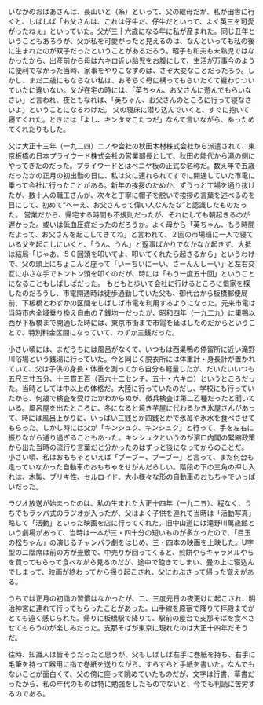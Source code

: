 いなかのおばあさんは、長山いと（糸）といって、父の継母だが、私が田舎に行くと、しばしば「お父さんは、これは仔牛だ、仔牛だといって、よく英三を可愛がったねぇ」といっていた。父が三十六歳になる年に私が産まれた。同じ丑年ということもあろうが、父が私を可愛がったと見えるのは、なんといっても私の後に生まれたのが双子だったということがあるだろう。昭子も和夫も未熟児ではなかったから、出産前から母は六キロ近い胎児をお腹にして、生活が万事今のように便利でなかった当時、家事をやりこなすのは、さぞ大変なことだったろう。しかし、まだ二歳にもならない私は、おそらく母に構ってもらいたくて纏わりついていたに違いない。父が在宅の時には、「英ちゃん、お父さんに遊んでもらいなさい」と言われ、夜ともなれば、「英ちゃん、お父さんのところに行って寝なさいよ」ということになるわけだ。
父の寝床に潜り込んでいくと、すぐに抱いて寝てくれた。ときには「よし、キンタマこたつだ」なんて言いながら、あっためてくれたりもした。

父は大正十三年（一九二四）ニノや会社の秋田木材株式会社から派遣されて、東京板橋の日本プライウード株式会社の営業部長として、秋田の能代から滝の側にやってきたのだった。プライウードとはベニヤ板の正式な名称だ。数え年で五歳だったかの正月の初出勤の日に、私は父に連れられてすでに開通していた市電に乗って会社に行ったことがある。新年の挨拶のためか、ずうっと工場を通り抜けたが、数十人の職工さんが、次々と丁寧に帽子を脱いで挨拶の言葉を述べるのを目にして、初めて”へーえ、お父さんって偉い人なんだな”と認識したものだった。
営業だから、帰宅する時間も不規則だったが、それにしても朝起きるのが遅かった。或いは低血圧症だったのだろうか。よく母から「英ちゃん、もう時間だよって、お父さんを起こしてきてね」と言われて、２回の市場班に一人で寝ている父を起こしにいくと、「うん、うん」と返事ばかりでなかなか起きず、大抵は結局「じゃあ、５０回頭を叩いてよ、叩いてくれたら起きるから」というわけで、父の頭上にちょこんと座って「いーちいにーい、さーんんしーい」と左右交互に小さな手でトントン頭を叩くのだが、時には「もう一度五十回」ということになることもしばしばだった。
もともと歩いて会社に行けるところに借家を探したのだろうし、市電開通時は徒歩通勤していた父も、御代台から板橋郵便局前、下板橋とわずかの区間をしばしば市電を利用するようになった。元来市電は当時市内全域乗り換え自由の７銭均一だったが、昭和四年（一九二九）に巣鴨以西が下板橋まで開通した時には、東京市街まで市電を延ばしたのだからということで、特別料金区間になっていて、わずか三銭だった。

小さい頃には、まだうちには風呂がなくて、いつもは西巣鴨の停留所に近い滝野川浴場という銭湯に行っていた。今と同じく脱衣所には体重計・身長計が置かれていて、父は子供の身長・体重を測ってから自分も軽量したが、だいたいいつも五尺三寸五分、十三貫五百（百六十二センチ、五十・六キロ）というところだった。当時としては中以上の体格だ。大陸に行っていたのだし、学校にも行っていたから、何歳で検査を受けたかわからぬが、徴兵検査は第二乙種だったと聞いている。風呂屋を出たところに、冬になると焼き芋屋に代わるかき氷屋さんがあって、時には風呂上がりに、いっぱい三銭とか四銭とかで氷苺や氷水を食べさせてもらった。しかし時には父が「キンシュク、キンシュク」と行って、手を左右に振りながら通り過ぎることもあった。キンシュクというのが濱口内閣の緊縮政策から出た当時の流行り言葉だと分かったのはずっと後になってからのことだ。
小さい頃、私はおもちゃといえば「ブーブー、ブーブー」と言って、まだ何台も走っていなかった自動車のおもちゃをせがんだらしい。階段の下の三角の押し入れは、木製、ブリキ性、セルロイド、大小様々な形の自動車のおもちゃでいっぱいだった。

ラジオ放送が始まったのは、私の生まれた大正十四年（一九二五）、程なく、うちでもラッパ式のラジオが入ったが、父はよく子供を連れて当時は「活動写真」略して「活動」といった映画を店に行ってくれた。旧中山道には滝野川萬歳館という劇場があって、当時は一本が三・四十分の短いものが多かったので、「目玉の松ちゃん」の演じるチャンバラ劇をはじめ、三・四本の映画を上映した。U字型の二階席は前の方が畳敷で、中売りが回ってくると、煎餅やらキャラメルやらを買ってもらって食べながら見るのだが、途中で飽きてしまい、畳の上に寝込んでしまって、映画が終わってから揺り起こされ、父におぶさって帰った覚えがある。

うちでは正月の初詣の習慣はなかったが、二、三度元日の夜更けに起こされ、明治神宮に連れて行ってもらったことがあった。山手線を原宿で降りて拝殿までがとても遠く感じられた。帰りに板橋駅で降りて、駅前の屋台で支那そばを食べさせてもらうのが楽しみだった。支那そばが東京に現れたのは大正十四年だそうだ。

往時、知識人は皆そうだったと思うが、父もしばしば左手に巻紙を持ち、右手に毛筆を持って器用に指で巻紙を送りながら、すらすらと手紙を書いた。なんでもないことが面白くて、父の傍に座って眺めていたものだが、文字は行書、草書だったから、私の年代のものは特に勉強をしたものでないと、今でも判読に苦労するのである。
